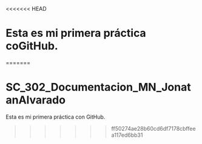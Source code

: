 <<<<<<< HEAD
# Esta es mi primera práctica coGitHub.

=======
# SC_302_Documentacion_MN_JonatanAlvarado
Esta	es	mi	primera	práctica	con	GitHub.
>>>>>>> ff50274ae28b60cd6df7178cbffeea117ed6bb31
